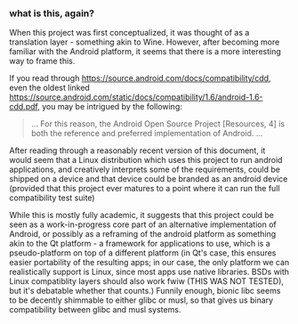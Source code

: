 ### what is this, again?

When this project was first conceptualized, it was thought of as a translation layer - something
akin to Wine. However, after becoming more familiar with the Android platform, it seems that
there is a more interesting way to frame this.

If you read through https://source.android.com/docs/compatibility/cdd, even the oldest linked
https://source.android.com/static/docs/compatibility/1.6/android-1.6-cdd.pdf, you may be intrigued
by the following:

>... For this reason, the Android Open
Source Project [Resources, 4] is both the reference and preferred implementation of Android. ...

After reading through a reasonably recent version of this document, it would seem that a Linux
distribution which uses this project to run android applications, and creatively interprets
some of the requirements, could be shipped on a device and that device could be branded as
an android device (provided that this project ever matures to a point where it can run
the full compatibility test suite)

While this is mostly fully academic, it suggests that this project could be seen as a work-in-progress
core part of an alternative implementation of Android, or possibly as a reframing of the android
platform as something akin to the Qt platform - a framework for applications to use, which is
a pseudo-platform on top of a different platform (in Qt's case, this ensures easier portability
of the resulting apps; in our case, the only platform we can realistically support is Linux,
since most apps use native libraries. BSDs with Linux compatiblity layers should also work fwiw
(THIS WAS NOT TESTED), but it's debatable whether that counts.) Funnily enough, bionic libc seems
to be decently shimmable to either glibc or musl, so that gives us binary compatibility between
glibc and musl systems.
